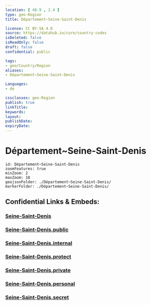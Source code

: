 ```yaml
---
location: [ 48.9 , 2.4 ] 
type: geo-Region
title: Département~Seine-Saint-Denis

license: CC BY-SA 4.0
source: https://datahub.io/core/country-codes
isDeleted: false
isReadOnly: false
draft: false
confidential: public

tags:
- geo/Country/Region
aliases:
- Département~Seine-Saint-Denis

Languages:
- de

cssclasses: geo-Region
publish: true
linkTitle: 
keywords: 
layout: 
publishDate: 
expiryDate: 
---
```


# Département~Seine-Saint-Denis

```leaflet
id: Département~Seine-Saint-Denis
zoomFeatures: true 
minZoom: 2 
maxZoom: 18
geojsonFolder: ./Département~Seine-Saint-Denis/
markerFolder: ./Département~Seine-Saint-Denis/
```


## Confidential Links & Embeds: 

### [Seine-Saint-Denis](/_Standards/Earth/Continent/Europe/Europe~West/France/regions~France/Île-de-France/departments~Île-de-France/Seine-Saint-Denis.md) 

### [Seine-Saint-Denis.public](/_public/Earth/Continent/Europe/Europe~West/France/regions~France/Île-de-France/departments~Île-de-France/Seine-Saint-Denis.public.md) 

### [Seine-Saint-Denis.internal](/_internal/Earth/Continent/Europe/Europe~West/France/regions~France/Île-de-France/departments~Île-de-France/Seine-Saint-Denis.internal.md) 

### [Seine-Saint-Denis.protect](/_protect/Earth/Continent/Europe/Europe~West/France/regions~France/Île-de-France/departments~Île-de-France/Seine-Saint-Denis.protect.md) 

### [Seine-Saint-Denis.private](/_private/Earth/Continent/Europe/Europe~West/France/regions~France/Île-de-France/departments~Île-de-France/Seine-Saint-Denis.private.md) 

### [Seine-Saint-Denis.personal](/_personal/Earth/Continent/Europe/Europe~West/France/regions~France/Île-de-France/departments~Île-de-France/Seine-Saint-Denis.personal.md) 

### [Seine-Saint-Denis.secret](/_secret/Earth/Continent/Europe/Europe~West/France/regions~France/Île-de-France/departments~Île-de-France/Seine-Saint-Denis.secret.md)

